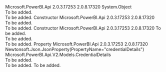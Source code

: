 <Type Name="UpdateDatasourceRequest" FullName="Microsoft.PowerBI.Api.V2.Models.UpdateDatasourceRequest">
  <TypeSignature Language="C#" Value="public class UpdateDatasourceRequest" />
  <TypeSignature Language="ILAsm" Value=".class public auto ansi beforefieldinit UpdateDatasourceRequest extends System.Object" />
  <TypeSignature Language="DocId" Value="T:Microsoft.PowerBI.Api.V2.Models.UpdateDatasourceRequest" />
  <TypeSignature Language="VB.NET" Value="Public Class UpdateDatasourceRequest" />
  <TypeSignature Language="F#" Value="type UpdateDatasourceRequest = class" />
  <AssemblyInfo>
    <AssemblyName>Microsoft.PowerBI.Api</AssemblyName>
    <AssemblyVersion>2.0.3.17253</AssemblyVersion>
    <AssemblyVersion>2.0.8.17320</AssemblyVersion>
  </AssemblyInfo>
  <Base>
    <BaseTypeName>System.Object</BaseTypeName>
  </Base>
  <Interfaces />
  <Docs>
    <summary>To be added.</summary>
    <remarks>To be added.</remarks>
  </Docs>
  <Members>
    <Member MemberName=".ctor">
      <MemberSignature Language="C#" Value="public UpdateDatasourceRequest ();" />
      <MemberSignature Language="ILAsm" Value=".method public hidebysig specialname rtspecialname instance void .ctor() cil managed" />
      <MemberSignature Language="DocId" Value="M:Microsoft.PowerBI.Api.V2.Models.UpdateDatasourceRequest.#ctor" />
      <MemberSignature Language="VB.NET" Value="Public Sub New ()" />
      <MemberType>Constructor</MemberType>
      <AssemblyInfo>
        <AssemblyName>Microsoft.PowerBI.Api</AssemblyName>
        <AssemblyVersion>2.0.3.17253</AssemblyVersion>
        <AssemblyVersion>2.0.8.17320</AssemblyVersion>
      </AssemblyInfo>
      <Parameters />
      <Docs>
        <summary>To be added.</summary>
        <remarks>To be added.</remarks>
      </Docs>
    </Member>
    <Member MemberName=".ctor">
      <MemberSignature Language="C#" Value="public UpdateDatasourceRequest (Microsoft.PowerBI.Api.V2.Models.CredentialDetails credentialDetails = null);" />
      <MemberSignature Language="ILAsm" Value=".method public hidebysig specialname rtspecialname instance void .ctor(class Microsoft.PowerBI.Api.V2.Models.CredentialDetails credentialDetails) cil managed" />
      <MemberSignature Language="DocId" Value="M:Microsoft.PowerBI.Api.V2.Models.UpdateDatasourceRequest.#ctor(Microsoft.PowerBI.Api.V2.Models.CredentialDetails)" />
      <MemberSignature Language="F#" Value="new Microsoft.PowerBI.Api.V2.Models.UpdateDatasourceRequest : Microsoft.PowerBI.Api.V2.Models.CredentialDetails -&gt; Microsoft.PowerBI.Api.V2.Models.UpdateDatasourceRequest" Usage="new Microsoft.PowerBI.Api.V2.Models.UpdateDatasourceRequest credentialDetails" />
      <MemberType>Constructor</MemberType>
      <AssemblyInfo>
        <AssemblyName>Microsoft.PowerBI.Api</AssemblyName>
        <AssemblyVersion>2.0.3.17253</AssemblyVersion>
        <AssemblyVersion>2.0.8.17320</AssemblyVersion>
      </AssemblyInfo>
      <Parameters>
        <Parameter Name="credentialDetails" Type="Microsoft.PowerBI.Api.V2.Models.CredentialDetails" />
      </Parameters>
      <Docs>
        <param name="credentialDetails">To be added.</param>
        <summary>To be added.</summary>
        <remarks>To be added.</remarks>
      </Docs>
    </Member>
    <Member MemberName="CredentialDetails">
      <MemberSignature Language="C#" Value="public Microsoft.PowerBI.Api.V2.Models.CredentialDetails CredentialDetails { get; set; }" />
      <MemberSignature Language="ILAsm" Value=".property instance class Microsoft.PowerBI.Api.V2.Models.CredentialDetails CredentialDetails" />
      <MemberSignature Language="DocId" Value="P:Microsoft.PowerBI.Api.V2.Models.UpdateDatasourceRequest.CredentialDetails" />
      <MemberSignature Language="VB.NET" Value="Public Property CredentialDetails As CredentialDetails" />
      <MemberSignature Language="F#" Value="member this.CredentialDetails : Microsoft.PowerBI.Api.V2.Models.CredentialDetails with get, set" Usage="Microsoft.PowerBI.Api.V2.Models.UpdateDatasourceRequest.CredentialDetails" />
      <MemberType>Property</MemberType>
      <AssemblyInfo>
        <AssemblyName>Microsoft.PowerBI.Api</AssemblyName>
        <AssemblyVersion>2.0.3.17253</AssemblyVersion>
        <AssemblyVersion>2.0.8.17320</AssemblyVersion>
      </AssemblyInfo>
      <Attributes>
        <Attribute>
          <AttributeName>Newtonsoft.Json.JsonProperty(PropertyName="credentialDetails")</AttributeName>
        </Attribute>
      </Attributes>
      <ReturnValue>
        <ReturnType>Microsoft.PowerBI.Api.V2.Models.CredentialDetails</ReturnType>
      </ReturnValue>
      <Docs>
        <summary>To be added.</summary>
        <value>To be added.</value>
        <remarks>To be added.</remarks>
      </Docs>
    </Member>
  </Members>
</Type>